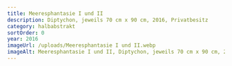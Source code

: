 ```yaml
---
title: Meeresphantasie I und II
description: Diptychon, jeweils 70 cm x 90 cm, 2016, Privatbesitz
category: halbabstrakt
sortOrder: 0
year: 2016
imageUrl: /uploads/Meeresphantasie I und II.webp
imageAlt: Meeresphantasie I und II, Diptychon, jeweils 70 cm x 90 cm, 2016, Privatbesitz
---
```

